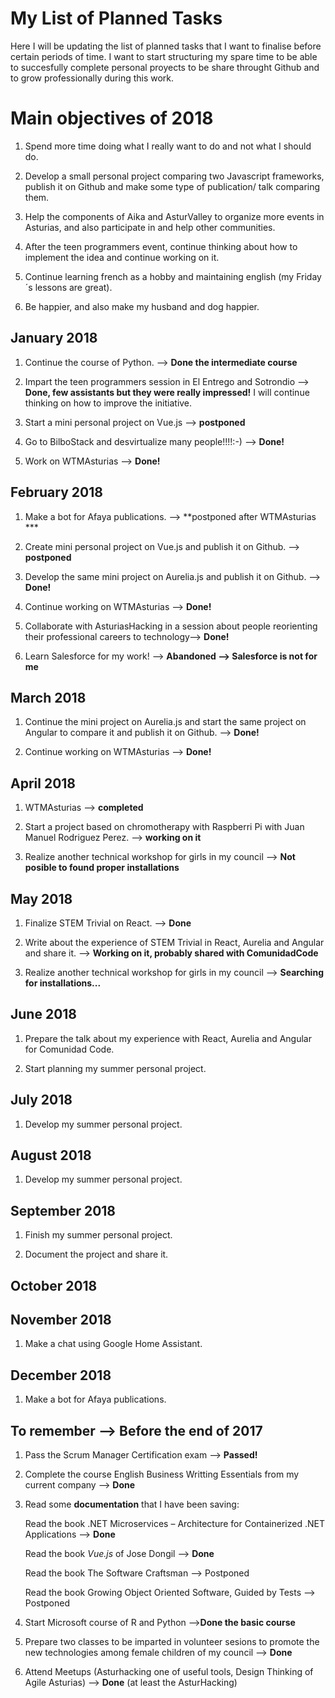 # My List of Planned Tasks
Here I will be updating the list of planned tasks that I want to finalise before certain periods of time. I want to start structuring my spare time to be able to succesfully complete personal proyects to be share throught Github and to grow professionally during this work. 


# Main objectives of 2018
1. Spend more time doing what I really want to do and not what I should do.

2. Develop a small personal project comparing two Javascript frameworks, publish it on Github and make some type of publication/ talk comparing them. 

3. Help the components of Aika and AsturValley to organize more events in Asturias, and also participate in and help other communities.

4. After the teen programmers event, continue thinking about how to implement the idea and continue working on it.

5. Continue learning french as a hobby and maintaining english (my Friday´s lessons are great).

6. Be happier, and also make my husband and dog happier.

## January 2018

1. Continue the course of Python. --> **Done the intermediate course**

2. Impart the teen programmers session in El Entrego and Sotrondio --> **Done, few assistants but they were really impressed!** I will continue thinking on how to improve the initiative.

2. Start a mini personal project on Vue.js --> **postponed**

3. Go to BilboStack and desvirtualize many people!!!!:-) --> **Done!**

4. Work on WTMAsturias --> **Done!**

## February 2018

1. Make a bot for Afaya publications. --> **postponed after WTMAsturias ***

2. Create mini personal project on Vue.js and publish it on Github. --> **postponed**

3. Develop the same mini project on Aurelia.js and publish it on Github. --> **Done!**

4. Continue working on WTMAsturias --> **Done!**

5. Collaborate with AsturiasHacking in a session about people reorienting their professional careers to technology--> **Done!**

6. Learn Salesforce for my work! --> **Abandoned --> Salesforce is not for me**

## March 2018

1. Continue the mini project on Aurelia.js and start the same project on Angular to compare it and publish it on Github. --> **Done!**

2. Continue working on WTMAsturias --> **Done!**

## April 2018

1. WTMAsturias --> **completed**

2. Start a project based on chromotherapy with Raspberri Pi with Juan Manuel Rodriguez Perez. --> **working on it**

3. Realize another technical workshop for girls in my council --> **Not posible to found proper installations**

## May 2018

1. Finalize STEM Trivial on React. --> **Done**

2. Write about the experience of STEM Trivial in React, Aurelia and Angular and share it. --> **Working on it, probably shared with ComunidadCode**

3. Realize another technical workshop for girls in my council --> **Searching for installations...**

## June 2018

1. Prepare the talk about my experience with React, Aurelia and Angular for Comunidad Code.

2. Start planning my summer personal project.

## July 2018

1. Develop my summer personal project.

## August 2018

1. Develop my summer personal project.

## September 2018

1. Finish my summer personal project.

2. Document the project and share it.

## October 2018


## November 2018

   1. Make a chat using Google Home Assistant.
   
## December 2018

   1. Make a bot for Afaya publications.

## To remember  --> Before the end of 2017
1. Pass the Scrum Manager Certification exam --> **Passed!**

2. Complete the course English Business Writting Essentials from my current company --> **Done**

3. Read some **documentation** that I have been saving:

   Read the book .NET Microservices – Architecture for Containerized .NET Applications --> **Done**

   Read the book _Vue.js_ of Jose Dongil --> **Done**

   Read the book The Software Craftsman --> Postponed

   Read the book Growing Object Oriented Software, Guided by Tests --> Postponed

4. Start Microsoft course of R and Python  -->**Done the basic course**

5. Prepare two classes to be imparted in volunteer sesions to promote the new technologies among female children of my council  -->  **Done**

6. Attend Meetups (Asturhacking one of useful tools, Design Thinking of Agile Asturias) --> **Done** (at least the AsturHacking)


